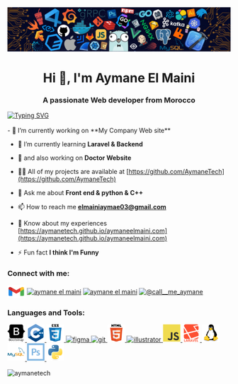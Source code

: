 <img src= "https://github.com/Jaydeep-Yadav/Jaydeep-Yadav/blob/main/banner.png">
<h1 align="center">Hi 👋, I'm Aymane El Maini</h1>
<h3 align="center">A passionate Web developer from Morocco</h3>
<a href="https://git.io/typing-svg"><img src="https://readme-typing-svg.demolab.com?font=Fira+Code&size=30&pause=1000&color=46F731&background=B0AEFF00&width=435&lines=Hello+World+!!!" alt="Typing SVG" /></a><br> <br>
- 🔭 I’m currently working on **My Company Web site**

- 🌱 I’m currently learning **Laravel & Backend**

- 🔭 and also working on **Doctor Website**

- 👨‍💻 All of my projects are available at [https://github.com/AymaneTech](https://github.com/AymaneTech)

- 💬 Ask me about **Front end & python & C++**

- 📫 How to reach me **elmainiaymae03@gmail.com**

- 📄 Know about my experiences [https://aymanetech.github.io/aymaneelmaini.com](https://aymanetech.github.io/aymaneelmaini.com)

- ⚡ Fun fact **I think I'm Funny**

<h3 align="left">Connect with me:</h3>
<p align="left">
<a href="mailto:elmainiaymane03@gmail.com" target="blank"><img align="center" src="https://raw.githubusercontent.com/rahuldkjain/github-profile-readme-generator/master/src/images/icons/Social/gmail.svg" alt="aymaneelmaini" height="30" width="40" /></a>
<a href="[https://linkedin.com/in/aymane el maini](https://www.linkedin.com/in/aymane-el-maini-b53725260/)" target="blank"><img align="center" src="https://raw.githubusercontent.com/rahuldkjain/github-profile-readme-generator/master/src/images/icons/Social/linked-in-alt.svg" alt="aymane el maini" height="30" width="40" /></a>
<a href="[https://fb.com/aymane el maini](https://www.facebook.com/aymane.elmaini.73)" target="blank"><img align="center" src="https://raw.githubusercontent.com/rahuldkjain/github-profile-readme-generator/master/src/images/icons/Social/facebook.svg" alt="aymane el maini" height="30" width="40" /></a>
<a href="[https://instagram.com/@call__me_aymane](https://www.instagram.com/call___me_aymane/)" target="blank"><img align="center" src="https://raw.githubusercontent.com/rahuldkjain/github-profile-readme-generator/master/src/images/icons/Social/instagram.svg" alt="@call__me_aymane" height="30" width="40" /></a>
</p>

<h3 align="left">Languages and Tools:</h3>
<p align="left"> <a href="https://getbootstrap.com" target="_blank" rel="noreferrer"> <img src="https://raw.githubusercontent.com/devicons/devicon/master/icons/bootstrap/bootstrap-plain-wordmark.svg" alt="bootstrap" width="40" height="40"/> </a> <a href="https://www.w3schools.com/cpp/" target="_blank" rel="noreferrer"> <img src="https://raw.githubusercontent.com/devicons/devicon/master/icons/cplusplus/cplusplus-original.svg" alt="cplusplus" width="40" height="40"/> </a> <a href="https://www.w3schools.com/css/" target="_blank" rel="noreferrer"> <img src="https://raw.githubusercontent.com/devicons/devicon/master/icons/css3/css3-original-wordmark.svg" alt="css3" width="40" height="40"/> </a> <a href="https://www.figma.com/" target="_blank" rel="noreferrer"> <img src="https://www.vectorlogo.zone/logos/figma/figma-icon.svg" alt="figma" width="40" height="40"/> </a> <a href="https://git-scm.com/" target="_blank" rel="noreferrer"> <img src="https://www.vectorlogo.zone/logos/git-scm/git-scm-icon.svg" alt="git" width="40" height="40"/> </a> <a href="https://www.w3.org/html/" target="_blank" rel="noreferrer"> <img src="https://raw.githubusercontent.com/devicons/devicon/master/icons/html5/html5-original-wordmark.svg" alt="html5" width="40" height="40"/> </a> <a href="https://www.adobe.com/in/products/illustrator.html" target="_blank" rel="noreferrer"> <img src="https://www.vectorlogo.zone/logos/adobe_illustrator/adobe_illustrator-icon.svg" alt="illustrator" width="40" height="40"/> </a> <a href="https://developer.mozilla.org/en-US/docs/Web/JavaScript" target="_blank" rel="noreferrer"> <img src="https://raw.githubusercontent.com/devicons/devicon/master/icons/javascript/javascript-original.svg" alt="javascript" width="40" height="40"/> </a> <a href="https://laravel.com/" target="_blank" rel="noreferrer"> <img src="https://raw.githubusercontent.com/devicons/devicon/master/icons/laravel/laravel-plain-wordmark.svg" alt="laravel" width="40" height="40"/> </a> <a href="https://www.linux.org/" target="_blank" rel="noreferrer"> <img src="https://raw.githubusercontent.com/devicons/devicon/master/icons/linux/linux-original.svg" alt="linux" width="40" height="40"/> </a> <a href="https://www.mysql.com/" target="_blank" rel="noreferrer"> <img src="https://raw.githubusercontent.com/devicons/devicon/master/icons/mysql/mysql-original-wordmark.svg" alt="mysql" width="40" height="40"/> </a> <a href="https://www.photoshop.com/en" target="_blank" rel="noreferrer"> <img src="https://raw.githubusercontent.com/devicons/devicon/master/icons/photoshop/photoshop-line.svg" alt="photoshop" width="40" height="40"/> </a> <a href="https://www.python.org" target="_blank" rel="noreferrer"> <img src="https://raw.githubusercontent.com/devicons/devicon/master/icons/python/python-original.svg" alt="python" width="40" height="40"/> </a> </p>

<p><img align="center" src="https://github-readme-stats.vercel.app/api/top-langs?username=aymanetech&show_icons=true&locale=en&layout=compact" alt="aymanetech" /></p>

